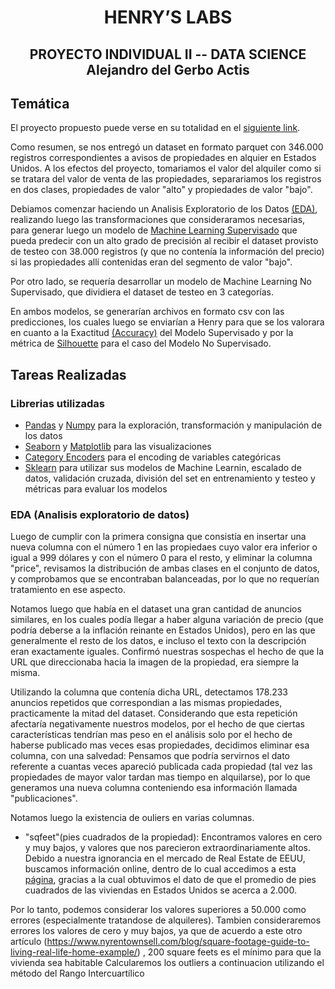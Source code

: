 <h1 align=center> HENRY’S LABS </h1>

<h2 align=center>PROYECTO INDIVIDUAL II -- DATA SCIENCE<br>
    Alejandro del Gerbo Actis</h2>


## **Temática**

El proyecto propuesto puede verse en su totalidad en el [siguiente link](https://github.com/adelgerbo/Proyecto-Individual-Henry-II/blob/main/CONSIGNAS.md).

Como resumen, se nos entregó un dataset en formato parquet con 346.000 registros correspondientes a avisos de propiedades en alquier en Estados Unidos. A los efectos del proyecto, tomariamos el valor del alquiler como si se tratara del valor de venta de las propiedades, separariamos los registros en dos clases, propiedades de valor "alto" y propiedades de valor "bajo".

Debiamos comenzar haciendo un Analisis Exploratorio de los Datos [(EDA)](https://www.ibm.com/ar-es/cloud/learn/exploratory-data-analysis), realizando luego las transformaciones que consideraramos necesarias, para generar luego un modelo de [Machine Learning Supervisado](https://universidadeuropea.com/blog/aprendizaje-supervisado-no-supervisado/#:~:text=El%20modelo%20que%20se%20utiliza,de%20los%20conjuntos%20de%20datos) que pueda predecir con un alto grado de precisión al recibir el dataset provisto de testeo con 38.000 registros (y que no contenía la información del precio) si las propiedades allí contenidas eran del segmento de valor "bajo".

Por otro lado, se requería desarrollar un modelo de Machine Learning No Supervisado, que dividiera el dataset de testeo en 3 categorías.

En ambos modelos, se generarían archivos en formato csv con las predicciones, los cuales luego se enviarían a Henry para que se los valorara en cuanto a la Exactitud [(Accuracy)](https://developers.google.com/machine-learning/crash-course/classification/accuracy?hl=es-419) del Modelo Supervisado y por la métrica de [Silhouette](https://towardsdatascience.com/silhouette-coefficient-validating-clustering-techniques-e976bb81d10c) para el caso del Modelo No Supervisado.



## **Tareas Realizadas**

### Librerias utilizadas
* [Pandas](https://pandas.pydata.org/) y [Numpy](https://numpy.org/) para la exploración, transformación y manipulación de los datos
* [Seaborn](https://seaborn.pydata.org/) y [Matplotlib](https://matplotlib.org/) para las visualizaciones
* [Category Encoders](https://contrib.scikit-learn.org/category_encoders/) para el encoding de variables categóricas
* [Sklearn](https://scikit-learn.org/stable/) para utilizar sus modelos de Machine Learnin, escalado de datos, validación cruzada, división del set en entrenamiento y testeo y métricas para evaluar los modelos

### EDA (Analisis exploratorio de datos)
Luego de cumplir con la primera consigna que consistía en insertar una nueva columna con el número 1 en las propiedaes cuyo valor era inferior o igual a 999 dólares y con el número 0 para el resto, y eliminar la columna "price", revisamos la distribución de ambas clases en el conjunto de datos, y comprobamos que se encontraban balanceadas, por lo que no requerían tratamiento en ese aspecto.

Notamos luego que había en el dataset una gran cantidad de anuncios similares, en los cuales podía llegar a haber alguna variación de precio (que podría deberse a la inflación reinante en Estados Unidos), pero en las que generalmente el resto de los datos, e incluso el texto con la descripción eran exactamente iguales. Confirmó nuestras sospechas el hecho de que la URL que direccionaba hacia la imagen de la propiedad, era siempre la misma.

Utilizando la columna que contenía dicha URL, detectamos 178.233 anuncios repetidos que correspondian a las mismas propiedades, practicamente la mitad del dataset. Considerando que esta repetición afectaría negativamente nuestros modelos, por el hecho de que ciertas características tendrían mas peso en el análisis solo por el hecho de haberse publicado mas veces esas propiedades, decidimos eliminar esa columna, con una salvedad: Pensamos que podría servirnos el dato referente a cuantas veces apareció publicada cada propiedad (tal vez las propiedades de mayor valor tardan mas tiempo en alquilarse), por lo que generamos una nueva columna conteniendo esa información llamada "publicaciones".

Notamos luego la existencia de ouliers en varias columnas.
* "sqfeet"(pies cuadrados de la propiedad): Encontramos valores en cero y muy bajos, y valores que nos parecieron extraordinariamente altos. Debido a nuestra ignorancia en el mercado de Real Estate de EEUU, buscamos información online, dentro de lo cual accedimos a esta [página](https://www.ahs.com/home-matters/real-estate/the-2022-american-home-size-index/), gracias a la cual obtuvimos el dato de que el promedio de pies cuadrados de las viviendas en Estados Unidos se acerca a 2.000.

Por lo tanto, podemos considerar los valores superiores a 50.000 como errores (especialmente tratandose de alquileres).
Tambien consideraremos errores los valores de cero y muy bajos, ya que de acuerdo a este otro artículo (https://www.nyrentownsell.com/blog/square-footage-guide-to-living-real-life-home-example/) , 200 square feets es el mínimo para que la vivienda sea habitable
Calcularemos los outliers a continuacion utilizando el método del Rango Intercuartílico




